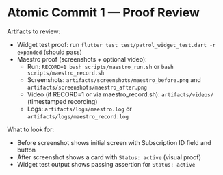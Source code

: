 # Atomic Commit 1 — Proof Review

Artifacts to review:
- Widget test proof: run `flutter test test/patrol_widget_test.dart -r expanded` (should pass)
- Maestro proof (screenshots + optional video):
  - Run: `RECORD=1 bash scripts/maestro_run.sh` or `bash scripts/maestro_record.sh`
  - Screenshots: `artifacts/screenshots/maestro_before.png` and `artifacts/screenshots/maestro_after.png`
  - Video (if RECORD=1 or via maestro_record.sh): `artifacts/videos/` (timestamped recording)
  - Logs: `artifacts/logs/maestro.log` or `artifacts/logs/maestro_record.log`

What to look for:
- Before screenshot shows initial screen with Subscription ID field and button
- After screenshot shows a card with `Status: active` (visual proof)
- Widget test output shows passing assertion for `Status: active`
